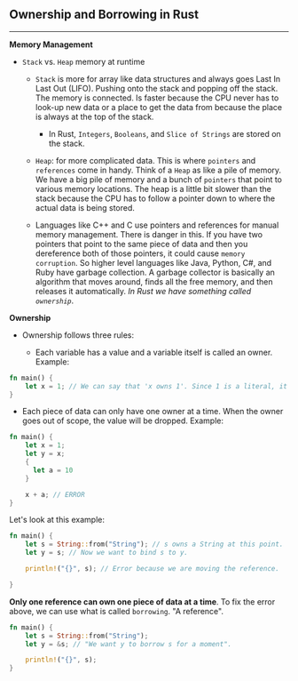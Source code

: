 ## Ownership and Borrowing in Rust

---

**Memory Management**

- `Stack` vs. `Heap` memory at runtime

  - `Stack` is more for array like data structures and always goes Last In Last Out (LIFO). Pushing onto the stack and popping off the stack. The memory is connected. Is faster because the CPU never has to look-up new data or a place to get the data from because the place is always at the top of the stack.

    - In Rust, `Integers`, `Booleans`, and `Slice of Strings` are stored on the stack.

  - `Heap`: for more complicated data. This is where `pointers` and `references` come in handy. Think of a `Heap` as like a pile of memory. We have a big pile of memory and a bunch of `pointers` that point to various memory locations. The heap is a little bit slower than the stack because the CPU has to follow a pointer down to where the actual data is being stored.

  - Languages like C++ and C use pointers and references for manual memory management. There is danger in this. If you have two pointers that point to the same piece of data and then you dereference both of those pointers, it could cause `memory corruption`. So higher level languages like Java, Python, C#, and Ruby have garbage collection. A garbage collector is basically an algorithm that moves around, finds all the free memory, and then releases it automatically. _In Rust we have something called `ownership`_.

**Ownership**

- Ownership follows three rules:

  - Each variable has a value and a variable itself is called an owner. Example:

```rust
fn main() {
    let x = 1; // We can say that 'x owns 1'. Since 1 is a literal, it is stored on the stack.
}
```

- Each piece of data can only have one owner at a time. When the owner goes out of scope, the value will be dropped. Example:

```rust
fn main() {
    let x = 1;
    let y = x;
    {
      let a = 10
    }

    x + a; // ERROR
}
```

Let's look at this example:

```rust
fn main() {
    let s = String::from("String"); // s owns a String at this point.
    let y = s; // Now we want to bind s to y.

    println!("{}", s); // Error because we are moving the reference.

}
```

**Only one reference can own one piece of data at a time**. To fix the error above, we can use what is called `borrowing`. "A reference".

```rust
fn main() {
    let s = String::from("String");
    let y = &s; // "We want y to borrow s for a moment".

    println!("{}", s);
}
```
